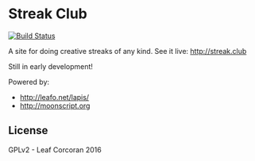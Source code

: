 # Streak Club

[![Build Status](https://travis-ci.org/leafo/streak.club.svg?branch=master)](https://travis-ci.org/leafo/streak.club)

A site for doing creative streaks of any kind. See it live: <http://streak.club>

Still in early development!

Powered by:

* <http://leafo.net/lapis/>
* <http://moonscript.org>


## License

GPLv2 - Leaf Corcoran 2016
